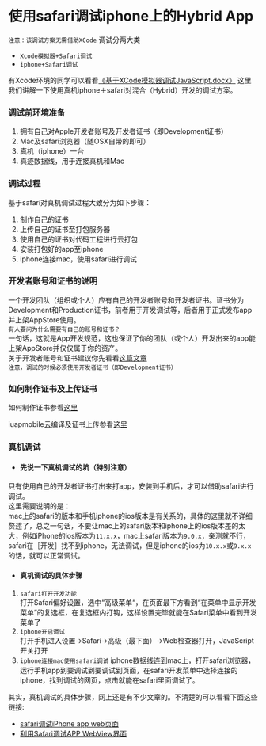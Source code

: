 # 使用safari调试iphone上的Hybrid App
`注意：该调试方案无需借助XCode`
调试分两大类
* `Xcode模拟器+Safari调试`
* `iphone+Safari调试`
 
有Xcode环境的同学可以看看[《基于XCode模拟器调试JavaScript.docx》](https://github.com/lebra/lebra-docs/blob/master/mobile%20debug/%E5%9F%BA%E4%BA%8EXCode%E6%A8%A1%E6%8B%9F%E5%99%A8%E8%B0%83%E8%AF%95JavaScript.docx)
这里我们讲解一下使用真机iphone＋safari对混合（Hybrid）开发的调试方案。

### 调试前环境准备
1. 拥有自己对Apple开发者账号及开发者证书（即Development证书）
1. Mac及safari浏览器（随OSX自带的即可）
1. 真机（iphone）一台
1. 真迹数据线，用于连接真机和Mac

### 调试过程
基于safari对真机调试过程大致分为如下步骤：
              
1. 制作自己的证书
1. 上传自己的证书至打包服务器
1. 使用自己的证书对代码工程进行云打包
1. 安装打包好的app至iphone
1. iphone连接mac，使用safari进行调试

### 开发者账号和证书的说明
一个开发团队（组织或个人）应有自己的开发者账号和开发者证书。证书分为Development和Production证书，前者用于开发调试等，后者用于正式发布app并上架AppStore使用。                 
`有人要问为什么需要有自己的账号和证书？`                     
一句话，这就是App开发规范，这也保证了你的团队（或个人）开发出来的app能上架AppStore并仅仅属于你的资产。                            
关于开发者账号和证书建议你先看看[这篇文章](http://www.jianshu.com/p/01e2b977f177)                 
`注意，调试的时候必须使用开发者证书（即Development证书）`
    
### 如何制作证书及上传证书
    
如何制作证书参看[这里](http://mobile.yyuap.com/UAPMobile/new/static/instruction.html?cid=18&url=2c948d0858947d5c01589aa78aea000c.md)                   

iuapmobile云编译及证书上传参看[这里](http://mobile.yyuap.com/UAPMobile/new/static/instruction.html?cid=18&url=2c948d0857f959960157f9647c170002.md)   
        
### 真机调试
* #### 先说一下真机调试的坑（特别注意）
只有使用自己的开发者证书打出来打app，安装到手机后，才可以借助safari进行调试。    
这里需要说明的是：    
mac上的safari的版本和手机iphone的ios版本是有关系的，具体的这里就不详细赘述了，总之一句话，不要让mac上的safari版本和iphone上的ios版本差的太大，例如iPhone的ios版本为`11.x.x`，mac上safari版本为`9.0.x`，亲测就不行，safari在［开发］找不到iphone，无法调试，但是iphone的ios为`10.x.x`或`9.x.x`的话，就可以正常调试。

* #### 真机调试的具体步骤
1. `safari打开开发功能`    
打开Safari偏好设置，选中“高级菜单“，在页面最下方看到“在菜单中显示开发菜单”的复选框，在复选框内打钩，这样设置完毕就能在Safari菜单中看到开发菜单了
1. `iphone开启调试`    
打开手机进入设置->Safari->高级（最下面）->Web检查器打开，JavaScript开关打开
1. `iphone连接mac使用safari调试`
iphone数据线连到mac上，打开safari浏览器，运行手机app到要调试到要调试到页面，在safari开发菜单中选择连接的iphone，找到调试的网页，点击就能在safari里面调试了。

其实，真机调试的具体步骤，网上还是有不少文章的。不清楚的可以看看下面这些链接:         
* [safari调试iPhone app web页面](http://www.jianshu.com/p/30de92fa0d0d)
* [利用Safari调试APP WebView界面](http://blog.csdn.net/u010046748/article/details/52981074)   



